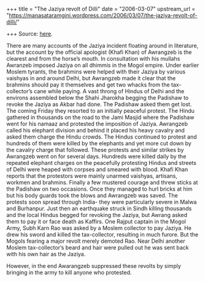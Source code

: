 +++
title = "The Jaziya revolt of Dilli"
date = "2006-03-07"
upstream_url = "https://manasataramgini.wordpress.com/2006/03/07/the-jaziya-revolt-of-dilli/"

+++
Source: [here](https://manasataramgini.wordpress.com/2006/03/07/the-jaziya-revolt-of-dilli/).

There are many accounts of the Jaziya incident floating around in
literature, but the account by the official apologist (Khafi Khan) of
Awrangzeb is the clearest and from the horse’s mouth. In consultation
with his mullahs Awranzeb imposed Jaziya on all dhimmis in the Mogol
empire. Under earlier Moslem tyrants, the brahmins were helped with
their Jaziya by various vaishyas in and around Delhi, but Awrangzeb made
it clear that the brahmins should pay it themselves and get two whacks
from the tax-collector’s cane while paying. A vast throng of Hindus of
Delhi and the environs assembled below the Shahi Jharokha begging the
Padishaw to revoke the Jaziya as Akbar had done. The Padishaw asked them
get lost. The coming Friday they resorted to an initially peaceful
protest. The Hindu gathered in thousands on the road to the Jami Masjid
where the Padishaw went for his namaaz and protested the imposition of
Jaziya. Awrangzeb called his elephant division and behind it placed his
heavy cavalry and asked them charge the Hindu crowds. The Hindus
continued to protest and hundreds of them were killed by the elephants
and yet more cut down by the cavalry charge that followed. These
protests and similar strikes by Awrangzeb went on for several days.
Hundreds were killed daily by the repeated elephant charges on the
peacefully protesting Hindus and streets of Delhi were heaped with
corpses and smeared with blood. Khafi Khan reports that the protestors
were mainly unarmed vaishyas, artisans, workmen and brahmins. Finally a
few mustered courage and threw sticks at the Padishaw on two occasions.
Once they managed to hurl bricks at him but his body guards took the
blows and Awrangzeb was saved. The protests soon spread through India-
they were particularly severe in Malwa and Burhanpur. Just then an
earthquake struck in Sindh killing thousands and the local Hindus begged
for revoking the Jaziya, but Awrang asked them to pay it or face death
as Kaffirs. One Rajput captain in the Mogol Army, Subh Karn Rao was
asked by a Moslem collector to pay Jaziya. He drew his sword and killed
the tax-collector, resulting in much furore. But the Mogols fearing a
major revolt merely demoted Rao. Near Delhi another Moslem
tax-collector’s beard and hair were pulled out he was sent back with his
own hair as the Jaziya.

However, in the end Awarangzeb suppressed these revolts by simply
bringing in the army to kill anyone who protested.

